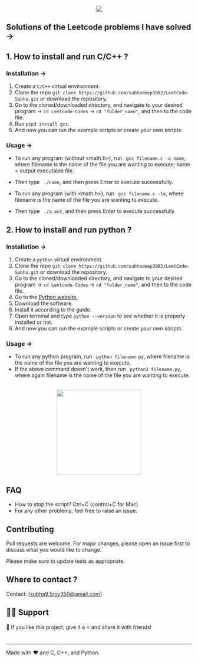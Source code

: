 <div align ="center">

![](https://camo.githubusercontent.com/cc970ca71436129d452abe304b052203754cf170951dd0a2a1903613f5b32999/68747470733a2f2f692e70696e696d672e636f6d2f6f726967696e616c732f37332f65312f35342f37336531353432323031316537363365613962333033613737333865373161332e676966)

 </div>  
 
## Solutions of the Leetcode problems I have solved ->
  
## 1. How to install and run C/C++ ?

### Installation ->
1. Create a ```C/C++``` virtual environment. 
2. Clone the repo ```git clone https://github.com/subhadeep3902/LeetCode-Subha.git``` or download the repository.
3. Go to the cloned/downloaded directory, and navigate to your desired program -> ``` cd Leetcode-Codes ``` -> ``` cd "folder_name" ```, and then to the code file.
4. Run ``` pip3 install gcc ```.
5. And now you can run the example scripts or create your own scripts.  

### Usage ->
- To run any program (without <math.h>), run ``` gcc filename.c -o name```, where filename is the name of the file you are wanting to execute; name = output executable file.
- Then type ``` ./name```, and then press Enter to execute successfully.

- To run any program (with <math.h>), run ``` gcc filename.c -lm```, where filename is the name of the file you are wanting to execute.
- Then type ``` ./a.out```, and then press Enter to execute successfully.

## 2. How to install and run python ?

### Installation ->
1. Create a ```python``` virtual environment. 
2. Clone the repo ```git clone https://github.com/subhadeep3902/LeetCode-Subha.git``` or download the repository.
3. Go to the cloned/downloaded directory, and navigate to your desired program -> ``` cd Leetcode-Codes ``` -> ``` cd "folder_name" ```, and then to the code file.
4. Go to the [Python website.](https://www.python.org/)
5. Download the software.
6. Install it according to the guide.
7. Open terminal and type ```python --version``` to see whether it is properly installed or not.
8. And now you can run the example scripts or create your own scripts. 


### Usage ->
- To run any python program, run ``` python filename.py```, where filename is the name of the file you are wanting to execute.
- If the above command doesn't work, then run ``` python3 filename.py```, where again filename is the name of the file you are wanting to execute.<br/><br/>

<div align ="center">

<img src="https://i.postimg.cc/9f4SRWyR/gitleek.png" width="230" height="230"/>

 </div>  

## FAQ
- How to stop the script? Ctrl+C (control+C for Mac) 
- For any other problems, feel free to raise an issue.

## Contributing
Pull requests are welcome. For major changes, please open an issue first to discuss what you would like to change. 

Please make sure to update tests as appropriate.

<!--(https://github.com/AdityaSeth777/30-Days-of-Code-Hackerrank/blob/main/License)

## What next ?
- I will be working on completing this wonderful bunch of programs by Hackerrank, which I will be uploading as well.
- Along with that, I will be uploading other programs as well including my college assignments and other projects.
!-->
## Where to contact ?
Contact: [subha9.5roy350@gmail.com]

## 🙋‍♂️ Support

💙 If you like this project, give it a ⭐ and share it with friends!<br><br>


---

Made with ❤️ and C, C++, and Python. <br><br>
